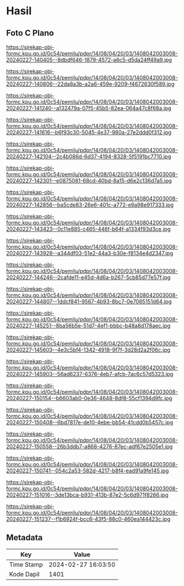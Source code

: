 # Hasil

## Foto C Plano

https://sirekap-obj-formc.kpu.go.id/0c54/pemilu/pdpr/14/08/04/20/03/1408042003008-20240227-140405--8dbdf646-1879-4572-a6c5-d5da24ff49a9.jpg

https://sirekap-obj-formc.kpu.go.id/0c54/pemilu/pdpr/14/08/04/20/03/1408042003008-20240227-140806--22da8a3b-a2a6-459e-9209-f4672630f589.jpg

https://sirekap-obj-formc.kpu.go.id/0c54/pemilu/pdpr/14/08/04/20/03/1408042003008-20240227-141240--a132479a-07f5-45b5-82ea-064a47c8f68a.jpg

https://sirekap-obj-formc.kpu.go.id/0c54/pemilu/pdpr/14/08/04/20/03/1408042003008-20240227-141616--b6f93c30-5045-4e37-980a-27e2ddd0f312.jpg

https://sirekap-obj-formc.kpu.go.id/0c54/pemilu/pdpr/14/08/04/20/03/1408042003008-20240227-142104--2c4b086d-6d37-4194-8328-5f5191bc7710.jpg

https://sirekap-obj-formc.kpu.go.id/0c54/pemilu/pdpr/14/08/04/20/03/1408042003008-20240227-142301--e0875081-68cd-40bd-8a15-d6e2c136d7a5.jpg

https://sirekap-obj-formc.kpu.go.id/0c54/pemilu/pdpr/14/08/04/20/03/1408042003008-20240227-142856--ba5cde83-26e6-401c-a772-e9a98e917333.jpg

https://sirekap-obj-formc.kpu.go.id/0c54/pemilu/pdpr/14/08/04/20/03/1408042003008-20240227-143423--0c11e885-c465-446f-b64f-a1334f93d3ce.jpg

https://sirekap-obj-formc.kpu.go.id/0c54/pemilu/pdpr/14/08/04/20/03/1408042003008-20240227-143928--a344df03-51e2-44a3-b30e-f8134e4d2347.jpg

https://sirekap-obj-formc.kpu.go.id/0c54/pemilu/pdpr/14/08/04/20/03/1408042003008-20240227-144246--2cafde11-e45d-4d6a-b267-5cb85d77e57f.jpg

https://sirekap-obj-formc.kpu.go.id/0c54/pemilu/pdpr/14/08/04/20/03/1408042003008-20240227-144807--1ddcf841-9567-4b93-8bc7-0e7065151d64.jpg

https://sirekap-obj-formc.kpu.go.id/0c54/pemilu/pdpr/14/08/04/20/03/1408042003008-20240227-145251--8ba56b5e-51d7-4ef1-bbbc-b48a8d178aec.jpg

https://sirekap-obj-formc.kpu.go.id/0c54/pemilu/pdpr/14/08/04/20/03/1408042003008-20240227-145603--4e3c5bf4-1342-4918-9f7f-3d28d2a2f06c.jpg

https://sirekap-obj-formc.kpu.go.id/0c54/pemilu/pdpr/14/08/04/20/03/1408042003008-20240227-145903--56ad6237-6376-4eb7-afcb-7ac6c57d5323.jpg

https://sirekap-obj-formc.kpu.go.id/0c54/pemilu/pdpr/14/08/04/20/03/1408042003008-20240227-150154--b6603ab0-0e36-4648-8df8-55cf1394d9fc.jpg

https://sirekap-obj-formc.kpu.go.id/0c54/pemilu/pdpr/14/08/04/20/03/1408042003008-20240227-150408--6bd7817e-de10-4ebe-bb54-41cdd0b5457c.jpg

https://sirekap-obj-formc.kpu.go.id/0c54/pemilu/pdpr/14/08/04/20/03/1408042003008-20240227-150558--26b3ddb7-a868-4276-87ec-adf67e2505e1.jpg

https://sirekap-obj-formc.kpu.go.id/0c54/pemilu/pdpr/14/08/04/20/03/1408042003008-20240227-150741--054c2a53-582d-4217-b8f4-ead91a9fe145.jpg

https://sirekap-obj-formc.kpu.go.id/0c54/pemilu/pdpr/14/08/04/20/03/1408042003008-20240227-151016--3de13bca-b931-413b-87e2-5c6d971f8266.jpg

https://sirekap-obj-formc.kpu.go.id/0c54/pemilu/pdpr/14/08/04/20/03/1408042003008-20240227-151237--f1b6924f-bcc6-43f5-88c0-460ea144423c.jpg


## Metadata

| Key        | Value               |
| ---------- | ------------------- |
| Time Stamp | 2024-02-27 16:03:50 |
| Kode Dapil | 1401                |



